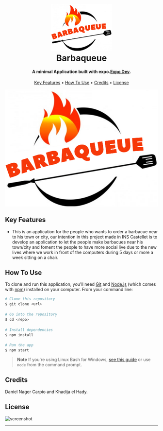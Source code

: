 
<h1 align="center">
  <br>
  <img src="https://raw.githubusercontent.com/khadijaelhady213/barbaqueue/master/assets/BARBACUEUE.png" alt="Sant Vicens App" width="200">
  <br>
    Barbaqueue 
  <br>
</h1>

<h4 align="center">A minimal Application built with expo.<a href="https://expo.dev" target="_blank">Expo Dev</a>.</h4>

<p align="center">
  <a href="#key-features">Key Features</a> •
  <a href="#how-to-use">How To Use</a> •
  <a href="#credits">Credits</a> •
  <a href="#license">License</a>
</p>

![screenshot](https://raw.githubusercontent.com/khadijaelhady213/barbaqueue/master/assets/BARBACUEUE.png)

## Key Features

* This is an application for the people who wants to order a barbacue near to his town or city, our intention in this project made in INS Castellet is to develop an application to let the people make barbacues near his town/city and foment the people to have more social live due to the new lives where we work in front of the computers during 5 days or more a week sitting on a chair.


## How To Use

To clone and run this application, you'll need [Git](https://git-scm.com) and [Node.js](https://nodejs.org/en/download/) (which comes with [npm](http://npmjs.com)) installed on your computer. From your command line:

```bash
# Clone this repository
$ git clone <url>

# Go into the repository
$ cd <repo>

# Install dependencies
$ npm install

# Run the app
$ npm start
```

> **Note**
> If you're using Linux Bash for Windows, [see this guide](https://www.howtogeek.com/261575/how-to-run-graphical-linux-desktop-applications-from-windows-10s-bash-shell/) or use `node` from the command prompt.

## Credits

Daniel Nager Carpio and Khadija el Hady.

## License

![screenshot](https://licensebuttons.net/l/by-nc/3.0/88x31.png)



---

